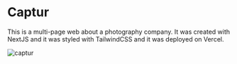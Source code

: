 # Captur

This is a multi-page web about a photography company. It was created with NextJS and it was styled with TailwindCSS and it was deployed on Vercel.

![captur](https://github.com/SALVADORPOETA/Captur-sm/assets/71913145/e41763d9-46ed-422b-b6dc-46d403388da4)
